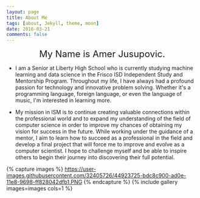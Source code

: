 ```yaml
---
layout: page
title: About Me
tags: [about, Jekyll, theme, moon]
date: 2016-03-21
comments: false
---
```

    
<center><font size="5">My Name is Amer Jusupovic.</font></center>

* I am a Senior at Liberty High School who is currently studying machine learning and data science in the Frisco ISD Independent Study and Mentorship Program. Throughout my life, I have always had a profound passion for technology and innovative problem solving. Whether it's a programming language, foreign language, or even the language of music, I'm interested in learning more. 

* My mission in ISM is to continue creating valuable connections within the professional world and to expand my understanding of the field of computer science in order to improve my chances of obtaining my vision for success in the future. While working under the guidance of a mentor, I aim to learn how to succeed as a professional in the field and develop a final project that will force me to improve and evolve as a computer scientist. I hope to challenge myself and be able to inspire others to begin their journey into discovering their full potential. 

{% capture images %}
    https://user-images.githubusercontent.com/32405726/44923725-bdc8c900-ad0e-11e8-9698-ff828042dfb1.PNG
{% endcapture %}
{% include gallery images=images cols=1 %}

